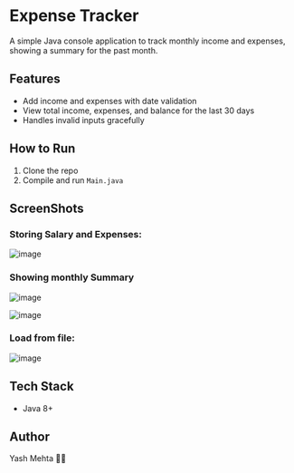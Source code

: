 # Expense Tracker

A simple Java console application to track monthly income and expenses, showing a summary for the past month.

## Features
- Add income and expenses with date validation
- View total income, expenses, and balance for the last 30 days
- Handles invalid inputs gracefully

## How to Run
1. Clone the repo
2. Compile and run `Main.java`

## ScreenShots
### Storing Salary and Expenses: 
![image](https://github.com/user-attachments/assets/ddfa6e13-0e2e-4f59-8ff4-65ffd56934f4)

### Showing monthly Summary
![image](https://github.com/user-attachments/assets/25ba4699-4819-4513-9033-d4f280c8ad82)

![image](https://github.com/user-attachments/assets/e79d6eb5-5267-4eab-9d07-66b348755e51)


### Load from file: 
![image](https://github.com/user-attachments/assets/3031e86e-bdd7-4569-a41b-4648bd0a5af9)


## Tech Stack
- Java 8+

## Author
Yash Mehta 🚀🚀

